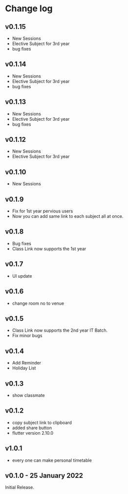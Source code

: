 # Change log

## v0.1.15

- New Sessions
- Elective Subject for 3rd year
- bug fixes

## v0.1.14

- New Sessions
- Elective Subject for 3rd year
- bug fixes

## v0.1.13

- New Sessions
- Elective Subject for 3rd year
- bug fixes

## v0.1.12

- New Sessions
- Elective Subject for 3rd year

## v0.1.10

- New Sessions

## v0.1.9

- Fix for 1st year pervious users
- Now you can add same link to each subject all at once.

## v0.1.8

- Bug fixes
- Class Link now supports the 1st year

## v0.1.7

- UI update

## v0.1.6

- change room no to venue

## v0.1.5

- Class Link now supports the 2nd year IT Batch.
- Fix minor bugs

## v0.1.4

- Add Reminder
- Holiday List

## v0.1.3

- show classmate

## v0.1.2

- copy subject link to clipboard
- added share button
- flutter version 2.10.0

## v1.0.1

- every one can make personal timetable

## v0.1.0 - 25 January 2022

Initial Release.
